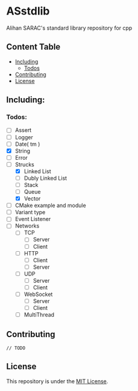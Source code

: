 # ASstdlib
Alihan SARAC's standard library repository for cpp

## Content Table
+ [Including](#including)
  + [Todos](#todos)
+ [Contributing](#contributing)
+ [License](#license)

## Including:

### Todos:
+ [ ] Assert
+ [ ] Logger
+ [ ] Date( tm )
+ [x] String
+ [ ] Error
+ [ ] Strucks
  + [x] Linked List
  + [ ] Dubly Linked List
  + [ ] Stack
  + [ ] Queue
  + [x] Vector
+ [ ] CMake example and module
+ [ ] Variant type
+ [ ] Event Listener
+ [ ] Networks
  + [ ] TCP
    + [ ] Server
    + [ ] Client
  + [ ] HTTP
    + [ ] Client
    + [ ] Server
  + [ ] UDP
    + [ ] Server
    + [ ] Client
  + [ ] WebSocket
    + [ ] Server
    + [ ] Client   
  + [ ] MultiThread
## Contributing
`// TODO`

## License
This repository is under the [MIT License](LICENSE).
